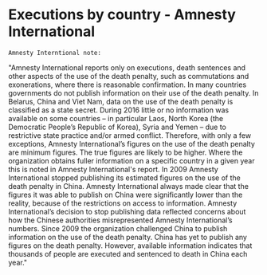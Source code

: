 # Executions by country - Amnesty International

	Amnesty Interntional note: 
"Amnesty
International reports only on executions, death sentences and other aspects of the use of
the death penalty, such as commutations and exonerations, where there is reasonable
confirmation.
In many countries governments do not publish information on their use of the
death penalty. In Belarus, China and Viet Nam, data on the use of the death penalty is
classified as a state secret. During 2016 little or no information was available on some
countries – in particular Laos, North Korea (the Democratic People’s Republic of Korea),
Syria and Yemen – due to restrictive state practice and/or armed conflict.
Therefore, with only a few exceptions, Amnesty International’s figures on the use of the death
penalty are minimum figures.
The true figures are likely to be higher. Where the organization
obtains fuller information on a specific country in a given year this is noted in Amnesty International's report.
In 2009 Amnesty International stopped publishing its estimated figures on the use of the
death penalty in China. Amnesty International always made clear that the figures it was able
to publish on China were significantly lower than the reality, because of the restrictions on
access to information. Amnesty International’s decision to stop publishing data reflected
concerns about how the Chinese authorities misrepresented Amnesty International’s
numbers. Since 2009 the organization challenged China to publish information on the use of
the death penalty. China has yet to publish any figures on the death penalty. However,
available information indicates that thousands of people are executed and sentenced to death
in China each year." 

